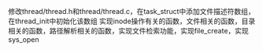 修改thread/thread.h和thread/thread.c，在task_struct中添加文件描述符数组，在thread_init中初始化该数组
实现inode操作有关的函数，文件相关的函数，目录相关的函数，路径解析相关的函数，实现文件检索功能，实现file_create，实现sys_open